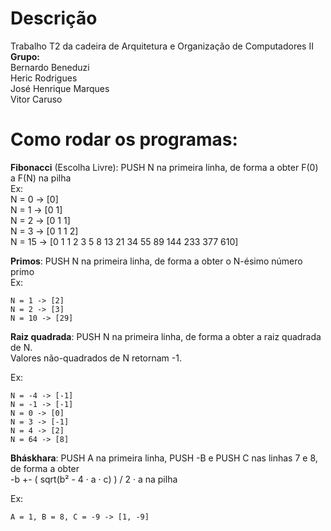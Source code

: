 # Descrição
Trabalho T2 da cadeira de Arquitetura e Organização de Computadores II<br>
<b>Grupo:</b><br>
Bernardo Beneduzi<br>
Heric Rodrigues<br>
José Henrique Marques<br>
Vitor Caruso


# Como rodar os programas:
<b>Fibonacci</b> (Escolha Livre): PUSH N na primeira linha, de forma a obter F(0) a F(N) na pilha<br>
Ex: <br>
N = 0 -> [0]<br>
N = 1 -> [0 1]<br>
N = 2 -> [0 1 1]<br>
N = 3 -> [0 1 1 2]<br>
N = 15 -> [0 1 1 2 3 5 8 13 21 34 55 89 144 233 377 610] <br>

<b>Primos</b>: PUSH N na primeira linha, de forma a obter o N-ésimo número primo<br>
Ex:<br>
```
N = 1 -> [2]
N = 2 -> [3]
N = 10 -> [29]
```

<b>Raiz quadrada</b>: PUSH N na primeira linha, de forma a obter a raiz quadrada de N.<br>
Valores não-quadrados de N retornam -1.<br>

Ex:<br>
```
N = -4 -> [-1]
N = -1 -> [-1]
N = 0 -> [0]
N = 3 -> [-1]
N = 4 -> [2]
N = 64 -> [8]
```

<b>Bháskhara</b>: PUSH A na primeira linha, PUSH -B e PUSH C nas linhas 7 e 8, de forma a obter<br>
-b +- ( sqrt(b² - 4 · a · c) ) / 2 · a na pilha<br>

Ex:<br>
```
A = 1, B = 8, C = -9 -> [1, -9]
```





